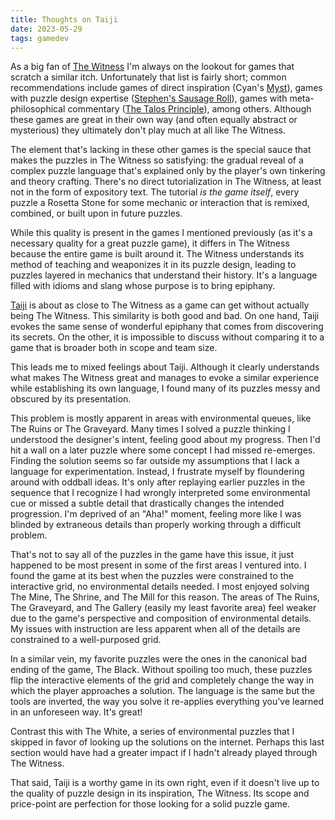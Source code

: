 ```yaml
---
title: Thoughts on Taiji
date: 2023-05-29
tags: gamedev
---
```


As a big fan of
[The Witness](https://store.steampowered.com/app/210970/The_Witness/) I'm always
on the lookout for games that scratch a similar itch. Unfortunately that list is
fairly short; common recommendations include games of direct inspiration (Cyan's
[Myst](https://en.wikipedia.org/wiki/Myst)), games with puzzle design expertise
([Stephen's Sausage Roll](https://www.stephenssausageroll.com/)), games with
meta-philosophical commentary
([The Talos Principle](https://en.wikipedia.org/wiki/The_Talos_Principle)),
among others. Although these games are great in their own way (and often equally
abstract or mysterious) they ultimately don't play much at all like The Witness.

The element that's lacking in these other games is the special sauce that makes
the puzzles in The Witness so satisfying: the gradual reveal of a complex puzzle
language that's explained only by the player's own tinkering and theory
crafting. There's no direct tutorialization in The Witness, at least not in the
form of expository text. The tutorial _is the game itself_, every puzzle a
Rosetta Stone for some mechanic or interaction that is remixed, combined, or
built upon in future puzzles.

While this quality is present in the games I mentioned previously (as it's a
necessary quality for a great puzzle game), it differs in The Witness because
the entire game is built around it. The Witness understands its method of
teaching and weaponizes it in its puzzle design, leading to puzzles layered in
mechanics that understand their history. It's a language filled with idioms and
slang whose purpose is to bring epiphany.

[Taiji](https://taiji-game.com/) is about as close to The Witness as a game can
get without actually being The Witness. This similarity is both good and bad. On
one hand, Taiji evokes the same sense of wonderful epiphany that comes from
discovering its secrets. On the other, it is impossible to discuss without
comparing it to a game that is broader both in scope and team size.

This leads me to mixed feelings about Taiji. Although it clearly understands
what makes The Witness great and manages to evoke a similar experience while
establishing its own language, I found many of its puzzles messy and obscured by
its presentation.

This problem is mostly apparent in areas with environmental queues, like The
Ruins or The Graveyard. Many times I solved a puzzle thinking I understood the
designer's intent, feeling good about my progress. Then I'd hit a wall on a
later puzzle where some concept I had missed re-emerges. Finding the solution
seems so far outside my assumptions that I lack a language for experimentation.
Instead, I frustrate myself by floundering around with oddball ideas. It's only
after replaying earlier puzzles in the sequence that I recognize I had wrongly
interpreted some environmental cue or missed a subtle detail that drastically
changes the intended progression. I'm deprived of an "Aha!" moment, feeling more
like I was blinded by extraneous details than properly working through a
difficult problem.

That's not to say all of the puzzles in the game have this issue, it just
happened to be most present in some of the first areas I ventured into. I found
the game at its best when the puzzles were constrained to the interactive grid,
no environmental details needed. I most enjoyed solving The Mine, The Shrine,
and The Mill for this reason. The areas of The Ruins, The Graveyard, and The
Gallery (easily my least favorite area) feel weaker due to the game's
perspective and composition of environmental details. My issues with instruction
are less apparent when all of the details are constrained to a well-purposed
grid.

In a similar vein, my favorite puzzles were the ones in the canonical bad ending
of the game, The Black. Without spoiling too much, these puzzles flip the
interactive elements of the grid and completely change the way in which the
player approaches a solution. The language is the same but the tools are
inverted, the way you solve it re-applies everything you've learned in an
unforeseen way. It's great!

Contrast this with The White, a series of environmental puzzles that I skipped
in favor of looking up the solutions on the internet. Perhaps this last section
would have had a greater impact if I hadn't already played through The Witness.

That said, Taiji is a worthy game in its own right, even if it doesn't live up
to the quality of puzzle design in its inspiration, The Witness. Its scope and
price-point are perfection for those looking for a solid puzzle game.
